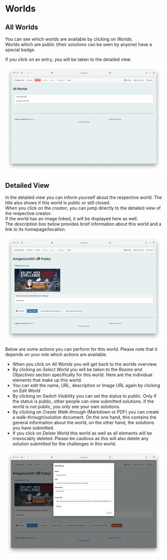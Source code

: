 # Worlds

## All Worlds

You can see which worlds are available by clicking on *Worlds*.  
Worlds which are public (their solutions can be seen by anyone) have a special badge.  

If you click on an entry, you will be taken to the detailed view.  

![All Worlds](./img/worlds_all.png)

## Detailed View

In the detailed view you can inform yourself about the respective world. The title also shows if this world is public or still closed.    
When you click on the *creator*, you can jump directly to the detailed view of the respective creator.  
If the world has an image linked, it will be displayed here as well.  
The *description* box below provides brief information about this world and a link to its homepage/location.  

![World Detail 1](./img/worlds_detail.png)

Below are some actions you can perform for this world. Please note that it depends on your role which actions are available.
* When you click on *All Worlds* you will get back to the worlds overview.  
* By clicking on *Select World* you will be taken to the *Rooms and Objectives* section specifically for this world. Here are the individual elements that make up this world.  
* You can edit the name, URL, description or Image URL again by clicking on *Edit World* 
* By clicking on *Switch Visibility* you can set the status to *public*. Only if the status is public, other people can view submitted solutions. If the world is not public, you only see your own solutions. 
* By clicking on *Create Walk-through* (Markdown or PDF) you can create a walk-through/solution document. On the one hand, this contains the general information about the world, on the other hand, the solutions you have submitted. 
* If you click on *Delete World* this world as well as all elements will be irrevocably deleted. Please be cautious as this will also delete any solution submitted for the challenges in this world.

![World Detail 2](./img/worlds_detail2.png)
